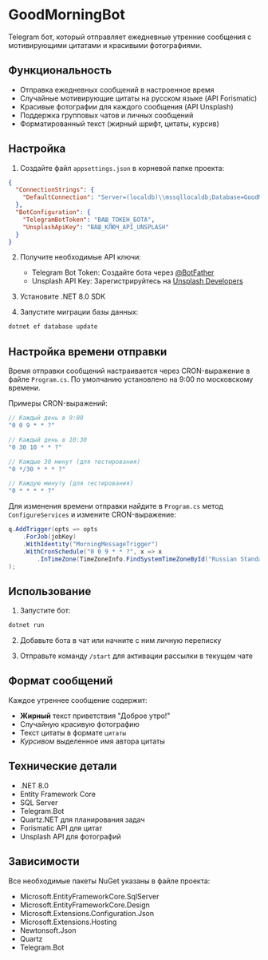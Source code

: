 # GoodMorningBot

Telegram бот, который отправляет ежедневные утренние сообщения с мотивирующими цитатами и красивыми фотографиями.

## Функциональность

- Отправка ежедневных сообщений в настроенное время
- Случайные мотивирующие цитаты на русском языке (API Forismatic)
- Красивые фотографии для каждого сообщения (API Unsplash)
- Поддержка групповых чатов и личных сообщений
- Форматированный текст (жирный шрифт, цитаты, курсив)

## Настройка

1. Создайте файл `appsettings.json` в корневой папке проекта:

```json
{
  "ConnectionStrings": {
    "DefaultConnection": "Server=(localdb)\\mssqllocaldb;Database=GoodMorningBot;Trusted_Connection=True;MultipleActiveResultSets=true"
  },
  "BotConfiguration": {
    "TelegramBotToken": "ВАШ_ТОКЕН_БОТА",
    "UnsplashApiKey": "ВАШ_КЛЮЧ_API_UNSPLASH"
  }
}
```

2. Получите необходимые API ключи:
   - Telegram Bot Token: Создайте бота через [@BotFather](https://t.me/BotFather)
   - Unsplash API Key: Зарегистрируйтесь на [Unsplash Developers](https://unsplash.com/developers)

3. Установите .NET 8.0 SDK

4. Запустите миграции базы данных:
```bash
dotnet ef database update
```

## Настройка времени отправки

Время отправки сообщений настраивается через CRON-выражение в файле `Program.cs`. По умолчанию установлено на 9:00 по московскому времени.

Примеры CRON-выражений:
```csharp
// Каждый день в 9:00
"0 0 9 * * ?"

// Каждый день в 10:30
"0 30 10 * * ?"

// Каждые 30 минут (для тестирования)
"0 */30 * * * ?"

// Каждую минуту (для тестирования)
"0 * * * * ?"
```

Для изменения времени отправки найдите в `Program.cs` метод `ConfigureServices` и измените CRON-выражение:

```csharp
q.AddTrigger(opts => opts
    .ForJob(jobKey)
    .WithIdentity("MorningMessageTrigger")
    .WithCronSchedule("0 0 9 * * ?", x => x
        .InTimeZone(TimeZoneInfo.FindSystemTimeZoneById("Russian Standard Time")))
);
```

## Использование

1. Запустите бот:
```bash
dotnet run
```

2. Добавьте бота в чат или начните с ним личную переписку

3. Отправьте команду `/start` для активации рассылки в текущем чате

## Формат сообщений

Каждое утреннее сообщение содержит:
- **Жирный** текст приветствия "Доброе утро!"
- Случайную красивую фотографию
- Текст цитаты в формате `цитаты`
- _Курсивом_ выделенное имя автора цитаты

## Технические детали

- .NET 8.0
- Entity Framework Core
- SQL Server
- Telegram.Bot
- Quartz.NET для планирования задач
- Forismatic API для цитат
- Unsplash API для фотографий

## Зависимости

Все необходимые пакеты NuGet указаны в файле проекта:
- Microsoft.EntityFrameworkCore.SqlServer
- Microsoft.EntityFrameworkCore.Design
- Microsoft.Extensions.Configuration.Json
- Microsoft.Extensions.Hosting
- Newtonsoft.Json
- Quartz
- Telegram.Bot 